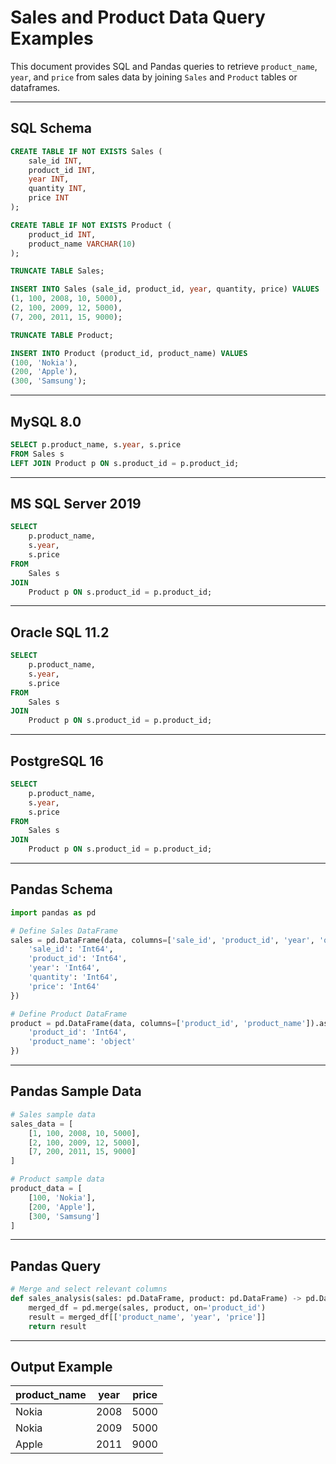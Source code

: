
# Sales and Product Data Query Examples

This document provides SQL and Pandas queries to retrieve `product_name`, `year`, and `price` from sales data by joining `Sales` and `Product` tables or dataframes.

---

## SQL Schema

```sql
CREATE TABLE IF NOT EXISTS Sales (
    sale_id INT, 
    product_id INT, 
    year INT, 
    quantity INT, 
    price INT
);

CREATE TABLE IF NOT EXISTS Product (
    product_id INT, 
    product_name VARCHAR(10)
);

TRUNCATE TABLE Sales;

INSERT INTO Sales (sale_id, product_id, year, quantity, price) VALUES 
(1, 100, 2008, 10, 5000),
(2, 100, 2009, 12, 5000),
(7, 200, 2011, 15, 9000);

TRUNCATE TABLE Product;

INSERT INTO Product (product_id, product_name) VALUES 
(100, 'Nokia'),
(200, 'Apple'),
(300, 'Samsung');
```

---

## MySQL 8.0

```sql
SELECT p.product_name, s.year, s.price
FROM Sales s 
LEFT JOIN Product p ON s.product_id = p.product_id;
```

---

## MS SQL Server 2019

```sql
SELECT 
    p.product_name, 
    s.year, 
    s.price
FROM 
    Sales s
JOIN 
    Product p ON s.product_id = p.product_id;
```

---

## Oracle SQL 11.2

```sql
SELECT 
    p.product_name, 
    s.year, 
    s.price
FROM 
    Sales s
JOIN 
    Product p ON s.product_id = p.product_id;
```

---

## PostgreSQL 16

```sql
SELECT 
    p.product_name, 
    s.year, 
    s.price
FROM 
    Sales s
JOIN 
    Product p ON s.product_id = p.product_id;
```

---

## Pandas Schema

```python
import pandas as pd

# Define Sales DataFrame
sales = pd.DataFrame(data, columns=['sale_id', 'product_id', 'year', 'quantity', 'price']).astype({
    'sale_id': 'Int64', 
    'product_id': 'Int64', 
    'year': 'Int64', 
    'quantity': 'Int64', 
    'price': 'Int64'
})

# Define Product DataFrame
product = pd.DataFrame(data, columns=['product_id', 'product_name']).astype({
    'product_id': 'Int64', 
    'product_name': 'object'
})
```

---

## Pandas Sample Data

```python
# Sales sample data
sales_data = [
    [1, 100, 2008, 10, 5000],
    [2, 100, 2009, 12, 5000],
    [7, 200, 2011, 15, 9000]
]

# Product sample data
product_data = [
    [100, 'Nokia'],
    [200, 'Apple'],
    [300, 'Samsung']
]
```

---

## Pandas Query

```python
# Merge and select relevant columns
def sales_analysis(sales: pd.DataFrame, product: pd.DataFrame) -> pd.DataFrame:
    merged_df = pd.merge(sales, product, on='product_id')
    result = merged_df[['product_name', 'year', 'price']]
    return result
```

---

## Output Example

| product_name | year | price |
|--------------|------|-------|
| Nokia        | 2008 | 5000  |
| Nokia        | 2009 | 5000  |
| Apple        | 2011 | 9000  |
